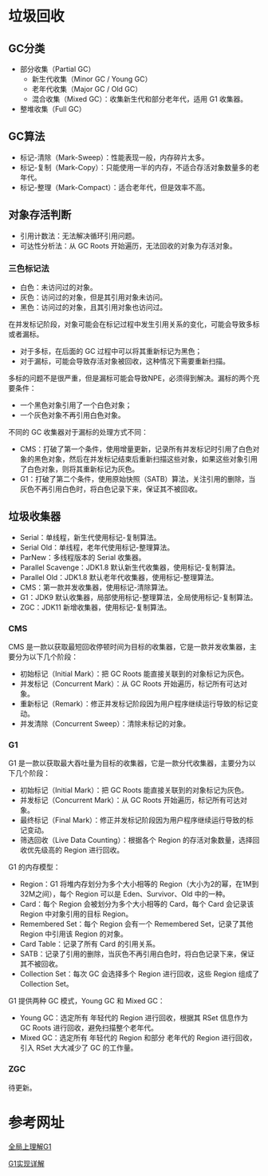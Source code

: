 # 垃圾回收

## GC分类
* 部分收集（Partial GC）
  * 新生代收集（Minor GC / Young GC）
  * 老年代收集（Major GC / Old GC）
  * 混合收集（Mixed GC）：收集新生代和部分老年代，适用 G1 收集器。
* 整堆收集（Full GC）

## GC算法
* 标记-清除（Mark-Sweep）：性能表现一般，内存碎片太多。
* 标记-复制（Mark-Copy）：只能使用一半的内存，不适合存活对象数量多的老年代。
* 标记-整理（Mark-Compact）：适合老年代，但是效率不高。

## 对象存活判断
* 引用计数法：无法解决循环引用问题。
* 可达性分析法：从 GC Roots 开始遍历，无法回收的对象为存活对象。
### 三色标记法
* 白色：未访问过的对象。
* 灰色：访问过的对象，但是其引用对象未访问。
* 黑色：访问过的对象，且其引用对象也访问过。

在并发标记阶段，对象可能会在标记过程中发生引用关系的变化，可能会导致多标或者漏标。
* 对于多标，在后面的 GC 过程中可以将其重新标记为黑色；
* 对于漏标，可能会导致存活对象被回收，这种情况下需要重新扫描。

多标的问题不是很严重，但是漏标可能会导致NPE，必须得到解决。漏标的两个充要条件：
* 一个黑色对象引用了一个白色对象；
* 一个灰色对象不再引用白色对象。

不同的 GC 收集器对于漏标的处理方式不同：
* CMS：打破了第一个条件，使用增量更新，记录所有并发标记时引用了白色对象的黑色对象，然后在并发标记结束后重新扫描这些对象，如果这些对象引用了白色对象，则将其重新标记为灰色。
* G1：打破了第二个条件，使用原始快照（SATB）算法，关注引用的删除，当灰色不再引用白色时，将白色记录下来，保证其不被回收。

## 垃圾收集器
* Serial：单线程，新生代使用标记-复制算法。
* Serial Old：单线程，老年代使用标记-整理算法。
* ParNew：多线程版本的 Serial 收集器。
* Parallel Scavenge：JDK1.8 默认新生代收集器，使用标记-复制算法。
* Parallel Old：JDK1.8 默认老年代收集器，使用标记-整理算法。
* CMS：第一款并发收集器，使用标记-清除算法。
* G1：JDK9 默认收集器，局部使用标记-整理算法，全局使用标记-复制算法。
* ZGC：JDK11 新增收集器，使用标记-复制算法。
### CMS
CMS 是一款以获取最短回收停顿时间为目标的收集器，它是一款并发收集器，主要分为以下几个阶段：
* 初始标记（Initial Mark）：把 GC Roots 能直接关联到的对象标记为灰色。
* 并发标记（Concurrent Mark）：从 GC Roots 开始遍历，标记所有可达对象。
* 重新标记（Remark）：修正并发标记阶段因为用户程序继续运行导致的标记变动。
* 并发清除（Concurrent Sweep）：清除未标记的对象。

### G1
G1 是一款以获取最大吞吐量为目标的收集器，它是一款分代收集器，主要分为以下几个阶段：
* 初始标记（Initial Mark）：把 GC Roots 能直接关联到的对象标记为灰色。
* 并发标记（Concurrent Mark）：从 GC Roots 开始遍历，标记所有可达对象。
* 最终标记（Final Mark）：修正并发标记阶段因为用户程序继续运行导致的标记变动。
* 筛选回收（Live Data Counting）：根据各个 Region 的存活对象数量，选择回收优先级高的 Region 进行回收。

G1 的内存模型：
* Region：G1 将堆内存划分为多个大小相等的 Region（大小为2的幂，在1M到32M之间），每个 Region 可以是 Eden、Survivor、Old 中的一种。
* Card：每个 Region 会被划分为多个大小相等的 Card，每个 Card 会记录该 Region 中对象引用的目标 Region。
* Remembered Set：每个 Region 会有一个 Remembered Set，记录了其他 Region 中引用该 Region 的对象。
* Card Table：记录了所有 Card 的引用关系。
* SATB：记录了引用的删除，当灰色不再引用白色时，将白色记录下来，保证其不被回收。
* Collection Set：每次 GC 会选择多个 Region 进行回收，这些 Region 组成了 Collection Set。

G1 提供两种 GC 模式，Young GC 和 Mixed GC：
* Young GC：选定所有 年轻代的 Region 进行回收，根据其 RSet 信息作为 GC Roots 进行回收，避免扫描整个老年代。
* Mixed GC：选定所有 年轻代的 Region 和部分 老年代的 Region 进行回收，引入 RSet 大大减少了 GC 的工作量。

### ZGC
待更新。

# 参考网址

[全局上理解G1](https://tech.meituan.com/2016/09/23/g1.html)

[G1实现详解](https://www.nenggz.com/md/java/jvm/java-jvm-gc-g1.html)
